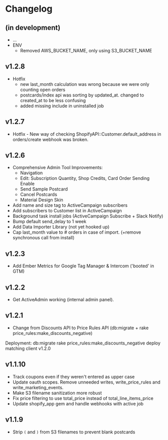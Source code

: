 # Changelog


## (in development)
- ...
- ENV
    - Removed AWS_BUCKET_NAME, only using S3_BUCKET_NAME 

## v1.2.8
- Hotfix 
    - new last_month calculation was wrong because we were only counting open orders
    - postcards/index api was sorting by updated_at. changed to created_at to be less confusing
    - added missing include in uninstalled job

## v1.2.7
- Hotfix - New way of checking ShopifyAPI::Customer.default_address in orders/create webhook was broken. 


## v1.2.6
- Comprehensive Admin Tool Improvements: 
    - Navigation 
    - Edit: Subscription Quantity, Shop Credits, Card Order Sending Enable
    - Send Sample Postcard
    - Cancel Postcards
    - Material Design Skin    
- Add name and size tag to ActiveCampaign subscribers
- Add subscribers to Customer list in ActiveCampaign
- Background task install jobs (ActiveCampaign Subscribe + Slack Notify)
- Bump default send_delay to 1 week
- Add Data Importer Library (not yet hooked up)
- Cap last_month value to # orders in case of import. (+remove synchronous call from install)


## v1.2.3
- Add Ember Metrics for Google Tag Manager & Intercom ('booted' in GTM)

## v1.2.2
- Get ActiveAdmin working (internal admin panel). 

## v1.2.1

- Change from Discounts API to Price Rules API (db:migrate + rake price_rules:make_discounts_negative)

Deployment:
    db:migrate 
    rake price_rules:make_discounts_negative
    deploy matching client v1.2.0

## v1.1.10

- Track coupons even if they weren't entered as upper case 
- Update oauth scopes. Remove unneeded writes, write_price_rules and write_marketing_events.  
- Make S3 filename sanitization more robust
- Fix price filtering to use total_price instead of total_line_items_price
- Update shopify_app gem and handle webhooks with active job


## v1.1.9

- Strip `(` and `)` from S3 filenames to prevent blank postcards 